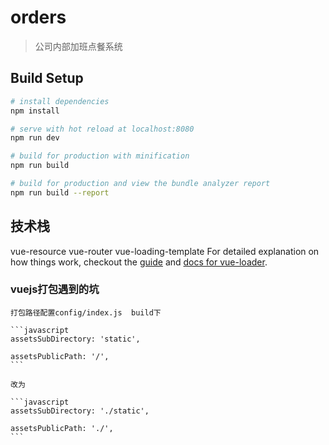 # orders

> 公司内部加班点餐系统

## Build Setup

``` bash
# install dependencies
npm install

# serve with hot reload at localhost:8080
npm run dev

# build for production with minification
npm run build

# build for production and view the bundle analyzer report
npm run build --report
```
## 技术栈
  vue-resource
  vue-router
  vue-loading-template
For detailed explanation on how things work, checkout the [guide](http://vuejs-templates.github.io/webpack/) and [docs for vue-loader](http://vuejs.github.io/vue-loader).

### vuejs打包遇到的坑

    打包路径配置config/index.js  build下

    ```javascript
    assetsSubDirectory: 'static',

    assetsPublicPath: '/',
    ```

    改为

    ```javascript
    assetsSubDirectory: './static',

    assetsPublicPath: './',
    ```

